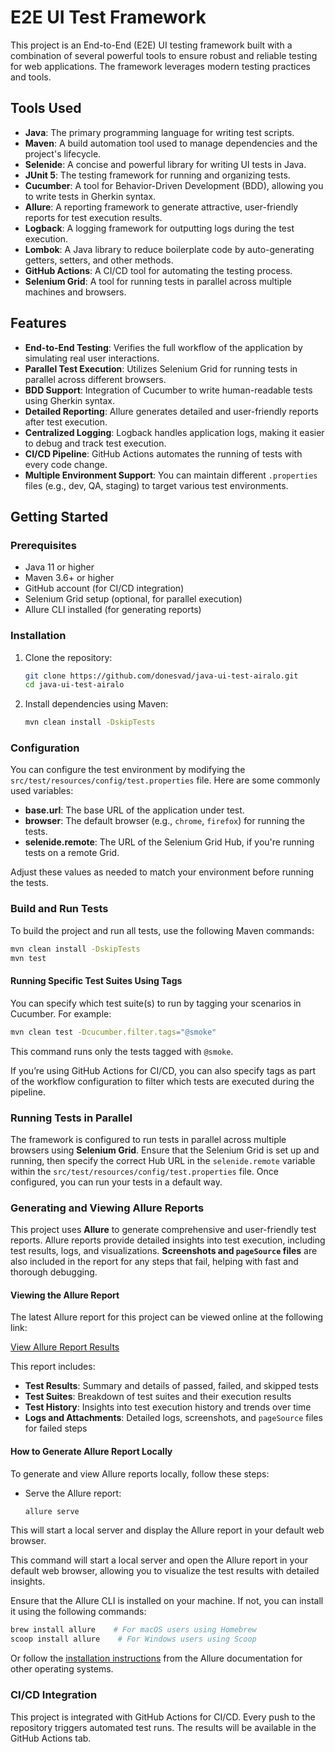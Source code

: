 
# E2E UI Test Framework

This project is an End-to-End (E2E) UI testing framework built with a combination of several powerful tools to ensure robust and reliable testing for web applications. The framework leverages modern testing practices and tools.

## Tools Used

- **Java**: The primary programming language for writing test scripts.
- **Maven**: A build automation tool used to manage dependencies and the project's lifecycle.
- **Selenide**: A concise and powerful library for writing UI tests in Java.
- **JUnit 5**: The testing framework for running and organizing tests.
- **Cucumber**: A tool for Behavior-Driven Development (BDD), allowing you to write tests in Gherkin syntax.
- **Allure**: A reporting framework to generate attractive, user-friendly reports for test execution results.
- **Logback**: A logging framework for outputting logs during the test execution.
- **Lombok**: A Java library to reduce boilerplate code by auto-generating getters, setters, and other methods.
- **GitHub Actions**: A CI/CD tool for automating the testing process.
- **Selenium Grid**: A tool for running tests in parallel across multiple machines and browsers.

## Features

- **End-to-End Testing**: Verifies the full workflow of the application by simulating real user interactions.
- **Parallel Test Execution**: Utilizes Selenium Grid for running tests in parallel across different browsers.
- **BDD Support**: Integration of Cucumber to write human-readable tests using Gherkin syntax.
- **Detailed Reporting**: Allure generates detailed and user-friendly reports after test execution.
- **Centralized Logging**: Logback handles application logs, making it easier to debug and track test execution.
- **CI/CD Pipeline**: GitHub Actions automates the running of tests with every code change.
- **Multiple Environment Support**: You can maintain different `.properties` files (e.g., dev, QA, staging) to target various test environments.

## Getting Started

### Prerequisites

- Java 11 or higher
- Maven 3.6+ or higher
- GitHub account (for CI/CD integration)
- Selenium Grid setup (optional, for parallel execution)
- Allure CLI installed (for generating reports)

### Installation

1. Clone the repository:

   ```bash
   git clone https://github.com/donesvad/java-ui-test-airalo.git
   cd java-ui-test-airalo
   ```

2. Install dependencies using Maven:

   ```bash
   mvn clean install -DskipTests
   ```

### Configuration

You can configure the test environment by modifying the `src/test/resources/config/test.properties` file. Here are some commonly used variables:

- **base.url**: The base URL of the application under test.
- **browser**: The default browser (e.g., `chrome`, `firefox`) for running the tests.
- **selenide.remote**: The URL of the Selenium Grid Hub, if you're running tests on a remote Grid.

Adjust these values as needed to match your environment before running the tests.

### Build and Run Tests

To build the project and run all tests, use the following Maven commands:

```bash
mvn clean install -DskipTests
mvn test
```

#### Running Specific Test Suites Using Tags

You can specify which test suite(s) to run by tagging your scenarios in Cucumber. For example:

```bash
mvn clean test -Dcucumber.filter.tags="@smoke"
```
This command runs only the tests tagged with `@smoke`.

If you’re using GitHub Actions for CI/CD, you can also specify tags as part of the workflow configuration to filter which tests are executed during the pipeline.

### Running Tests in Parallel

The framework is configured to run tests in parallel across multiple browsers using **Selenium Grid**. Ensure that the Selenium Grid is set up and running, then specify the correct Hub URL in the `selenide.remote` variable within the `src/test/resources/config/test.properties` file. Once configured, you can run your tests in a default way.

### Generating and Viewing Allure Reports

This project uses **Allure** to generate comprehensive and user-friendly test reports. Allure reports provide detailed insights into test execution, including test results, logs, and visualizations. **Screenshots and `pageSource` files** are also included in the report for any steps that fail, helping with fast and thorough debugging.

#### Viewing the Allure Report

The latest Allure report for this project can be viewed online at the following link:

[View Allure Report Results](https://donesvad.github.io/java-ui-test-github/)

This report includes:

- **Test Results**: Summary and details of passed, failed, and skipped tests
- **Test Suites**: Breakdown of test suites and their execution results
- **Test History**: Insights into test execution history and trends over time
- **Logs and Attachments**: Detailed logs, screenshots, and `pageSource` files for failed steps
#### How to Generate Allure Report Locally

To generate and view Allure reports locally, follow these steps:

- Serve the Allure report:
   ```bash
   allure serve
   ```

This will start a local server and display the Allure report in your default web browser.

This command will start a local server and open the Allure report in your default web browser, allowing you to visualize the test results with detailed
insights.

Ensure that the Allure CLI is installed on your machine. If not, you can install it using the following commands:

```bash
brew install allure    # For macOS users using Homebrew
scoop install allure    # For Windows users using Scoop
```

Or follow the [installation instructions](https://allurereport.org/docs/install/) from the Allure documentation for other operating systems.

### CI/CD Integration

This project is integrated with GitHub Actions for CI/CD. Every push to the repository triggers automated test runs. The results will be available in the GitHub Actions tab.
